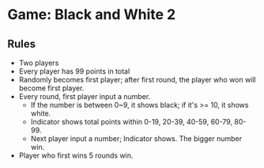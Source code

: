 # Game: Black and White 2

## Rules
* Two players
* Every player has 99 points in total
* Randomly becomes first player; after first round, the player who won will become first player.
* Every round, first player input a number. 
    * If the number is between 0~9, it shows black; if it's >= 10, it shows white.
    * Indicator shows total points within 0-19, 20-39, 40-59, 60-79, 80-99. 
    * Next player input a number; Indicator shows. The bigger number win.
* Player who first wins 5 rounds win. 


